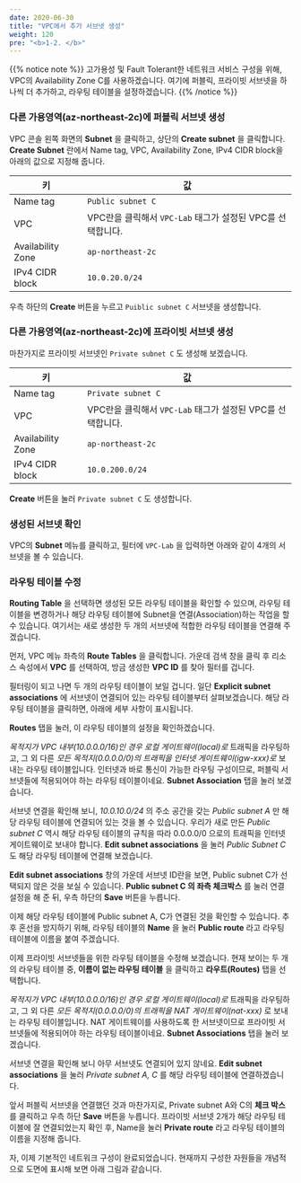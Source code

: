 ```yaml
---
date: 2020-06-30
title: "VPC에서 추가 서브넷 생성"
weight: 120
pre: "<b>1-2. </b>"
---
```


{{% notice note %}}
고가용성 및 Fault Tolerant한 네트워크 서비스 구성을 위해, VPC의 Availability Zone C를 사용하겠습니다. 여기에 퍼블릭, 프라이빗 서브넷을 하나씩 더 추가하고, 라우팅 테이블을 설정하겠습니다.
{{% /notice %}}

### 다른 가용영역(az-northeast-2c)에 퍼블릭 서브넷 생성
VPC 콘솔 왼쪽 화면의 **Subnet** 을 클릭하고, 상단의 **Create subnet** 을 클릭합니다.  
**Create Subnet** 란에서 Name tag, VPC, Availability Zone, IPv4 CIDR block을 아래의 값으로 지정해 줍니다.

| 키 | 값 |
|----------|--------------------|
| Name tag | `Public subnet C` |
| VPC | VPC란을 클릭해서 `VPC-Lab` 태그가 설정된 VPC를 선택합니다. |
| Availability Zone | `ap-northeast-2c` |
| IPv4 CIDR block | `10.0.20.0/24` |

우측 하단의 **Create** 버튼을 누르고 `Puiblic subnet C` 서브넷을 생성합니다.

### 다른 가용영역(az-northeast-2c)에 프라이빗 서브넷 생성
마찬가지로 프라이빗 서브넷인 `Private subnet C` 도 생성해 보겠습니다.

| 키 | 값 |
|----------|--------------------|
| Name tag | `Private subnet C` |
| VPC | VPC란을 클릭해서 `VPC-Lab` 태그가 설정된 VPC를 선택합니다. |
| Availability Zone | `ap-northeast-2c` |
| IPv4 CIDR block | `10.0.200.0/24` |

**Create** 버튼을 눌러 `Private subnet C` 도 생성합니다.

### 생성된 서브넷 확인
VPC의  **Subnet** 메뉴를 클릭하고, 필터에 `VPC-Lab` 을 입력하면 아래와 같이 4개의 서브넷을 볼 수 있습니다.

### 라우팅 테이블 수정
**Routing Table** 을 선택하면 생성된 모든 라우팅 테이블을 확인할 수 있으며, 라우팅 테이블을 변경하거나 해당 라우팅 테이블에 Subnet을 연결(Association)하는 작업을 할 수 있습니다. 여기서는 새로 생성한 두 개의 서브넷에 적합한 라우팅 테이블을 연결해 주겠습니다.

먼저, VPC 메뉴 좌측의 **Route Tables** 을 클릭합니다. 가운데 검색 창을 클릭 후 리소스 속성에서 **VPC** 를 선택하여, 방금 생성한 **VPC ID** 를 찾아 필터를 겁니다.
  
필터링이 되고 나면 두 개의 라우팅 테이블이 보일 겁니다. 일단 **Explicit subnet associations** 에 서브넷이 연결되어 있는 라우팅 테이블부터 살펴보겠습니다. 해당 라우팅 테이블을 클릭하면, 아래에 세부 사항이 표시됩니다.
 
**Routes** 탭을 눌러, 이 라우팅 테이블의 설정을 확인하겠습니다.
 
*목적지가 VPC 내부(10.0.0.0/16)인 경우 로컬 게이트웨이(local)로* 트래픽을 라우팅하고, 그 외 다른 *모든 목적지(0.0.0.0/0)의 트래픽을 인터넷 게이트웨이(igw-xxx)로* 보내는 라우팅 테이블입니다. 인터넷과 바로 통신이 가능한 라우팅 구성이므로, 퍼블릭 서브넷들에 적용되어야 하는 라우팅 테이블이네요. **Subnet Association** 탭을 눌러 보겠습니다.

서브넷 연결을 확인해 보니, *10.0.10.0/24* 의 주소 공간을 갖는 *Public subnet A* 만 해당 라우팅 테이블에 연결되어 있는 것을 볼 수 있습니다. 우리가 새로 만든 *Public subnet C* 역시 해당 라우팅 테이블의 규칙을 따라 0.0.0.0/0 으로의 트래픽을 인터넷 게이트웨이로 보내야 합니다. **Edit subnet associations** 을 눌러 *Public Subnet C* 도 해당 라우팅 테이블에 연결해 보겠습니다.

**Edit subnet associations** 창의 가운데 서브넷 ID란을 보면, Public subnet C가 선택되지 않은 것을 보실 수 있습니다. **Public subnet C 의 좌측 체크박스** 를 눌러 연결 설정을 해 준 뒤, 우측 하단의 **Save** 버튼을 누릅니다.
 
이제 해당 라우팅 테이블에 Public subnet A, C가 연결된 것을 확인할 수 있습니다. 추후 혼선을 방지하기 위해, 라우팅 테이블의 **Name** 을 눌러 **Public route** 라고 라우팅 테이블에 이름을 붙여 주겠습니다.
 

이제 프라이빗 서브넷들을 위한 라우팅 테이블을 수정해 보겠습니다. 현재 보이는 두 개의 라우팅 테이블 중, **이름이 없는 라우팅 테이블** 을 클릭하고 **라우트(Routes)** 탭을 선택합니다.

*목적지가 VPC 내부(10.0.0.0/16)인 경우 로컬 게이트웨이(local)로* 트래픽을 라우팅하고, 그 외 다른 *모든 목적지(0.0.0.0/0)의 트래픽을 NAT 게이트웨이(nat-xxx)* 로 보내는 라우팅 테이블입니다. NAT 게이트웨이를 사용하도록 한 서브넷이므로 프라이빗 서브넷들에 적용되어야 하는 라우팅 테이블이네요. **Subnet Associations** 탭을 눌러 보겠습니다.

서브넷 연결을 확인해 보니 아무 서브넷도 연결되어 있지 않네요. **Edit subnet associations** 을 눌러 *Private subnet A, C* 를 해당 라우팅 테이블에 연결하겠습니다.
 

앞서 퍼블릭 서브넷을 연결했던 것과 마찬가지로, Private subnet A와 C의 **체크 박스** 를 클릭하고 우측 하단 **Save** 버튼을 누릅니다. 프라이빗 서브넷 2개가 해당 라우팅 테이블에 잘 연결되었는지 확인 후, Name을 눌러 **Private route** 라고 라우팅 테이블의 이름을 지정해 줍니다.

자, 이제 기본적인 네트워크 구성이 완료되었습니다. 현재까지 구성한 자원들을 개념적으로 도면에 표시해 보면 아래 그림과 같습니다.
